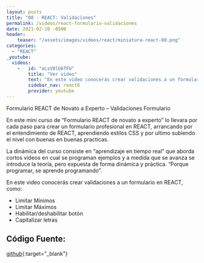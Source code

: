 ```yaml
---
layout: posts
title: "08 - REACT: Validaciones"
permalink: /videos/react-formulario-validaciones
date: 2021-02-10 -0500
header:
    teaser: "/assets/images/videos/react/miniatura-react-08.png"
categories:
  - "REACT"
_youtube: 
  videos:
    -   id: "eLsV0lG6TFU"
        title: "Ver video"
        text: "En este video conocerás crear validaciones a un formulario en REACT" 
        sidebar_nav: react8
        provider: youtube
---
```


Formulario REACT de Novato a Experto – Validaciones Formulario

En este mini curso de “Formulario REACT de novato a experto” lo llevara por cada paso para crear un formulario profesional en REACT, arrancando por el entendimiento de REACT, aprendiendo estilos CSS y por ultimo subiendo el nivel con buenas en buenas practicas.

La dinámica del curso consiste en “aprendizaje en tiempo real” que aborda cortos videos en cual se programan ejemplos y a medida que se avanza se introduce la teoría, pero expuesta de forma dinámica y práctica. “Porque programar, se aprende programando”.

En este video conocerás crear validaciones a un formulario en REACT, como:

- Limitar Mínimos
- Limitar Máximos
- Habilitar/deshabilitar botón 
- Capitalizar letras   


## Código Fuente:

[github](https://github.com/gonzaloperezbarrios/mi_formulario-react-0-100/tree/07-validacion-formulario){:target="_blank"}
